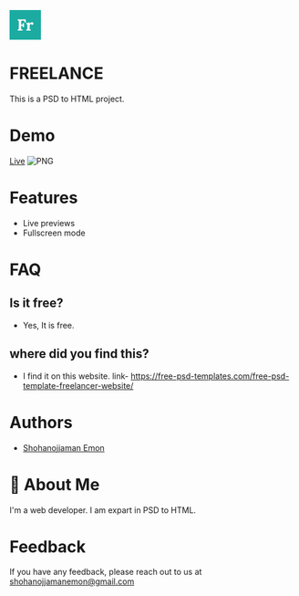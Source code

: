 
![Logo](img/logo.png)


# FREELANCE

This is a PSD to HTML project. 

# Demo

[Live](https://shohanojjaman.github.io/freelance/)
![PNG](home.png)

# Features

- Live previews
- Fullscreen mode


# FAQ

## Is it free?

- Yes, It is free.

## where did you find this?
-   I find it on this website. link- https://free-psd-templates.com/free-psd-template-freelancer-website/


# Authors

- [Shohanojjaman Emon](https://www.github.com/shohanojjaman)


# 🚀 About Me
I'm a web developer. I am expart in PSD to HTML.

# Feedback

If you have any feedback, please reach out to us at shohanojjamanemon@gmail.com
